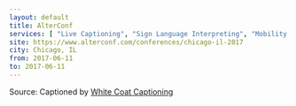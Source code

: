 ```yaml
---
layout: default
title: AlterConf
services: [ "Live Captioning", "Sign Language Interpreting", "Mobility Access", "Childcare", "Restrooms: All-Gender / Gender-Neutral" ]
site: https://www.alterconf.com/conferences/chicago-il-2017
city: Chicago, IL
from: 2017-06-11
to: 2017-06-11
---
```


Source: Captioned by [White Coat Captioning](http://www.whitecoatcaptioning.com/)